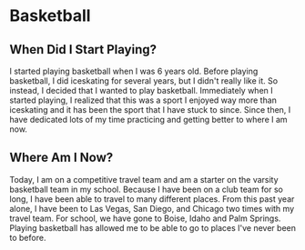 # Basketball
## When Did I Start Playing?
I started playing basketball when I was 6 years old. Before playing basketball, I did iceskating for several years, but I didn't really like it. So instead, I decided that I wanted to play basketball. Immediately when I started playing, I realized that this was a sport I enjoyed way more than iceskating and it has been the sport that I have stuck to since. Since then, I have dedicated lots of my time practicing and getting better to where I am now.
## Where Am I Now?
Today, I am on a competitive travel team and am a starter on the varsity basketball team in my school. Because I have been on a club team for so long, I have been able to travel to many different places. From this past year alone, I have been to Las Vegas, San Diego, and Chicago two times with my travel team. For school, we have gone to Boise, Idaho and Palm Springs. Playing basketball has allowed me to be able to go to places I've never been to before.

